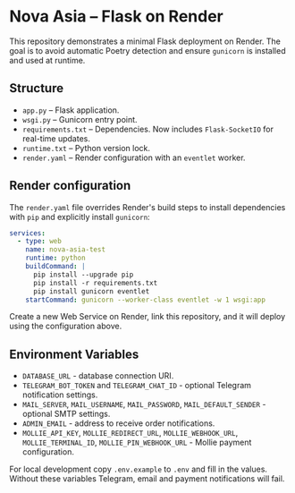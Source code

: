 # Nova Asia – Flask on Render

This repository demonstrates a minimal Flask deployment on Render. The goal is to avoid automatic Poetry detection and ensure `gunicorn` is installed and used at runtime.

## Structure

- `app.py` – Flask application.
- `wsgi.py` – Gunicorn entry point.
- `requirements.txt` – Dependencies. Now includes `Flask-SocketIO` for real-time
  updates.
- `runtime.txt` – Python version lock.
- `render.yaml` – Render configuration with an `eventlet` worker.

## Render configuration

The `render.yaml` file overrides Render's build steps to install dependencies with `pip` and explicitly install `gunicorn`:

```yaml
services:
  - type: web
    name: nova-asia-test
    runtime: python
    buildCommand: |
      pip install --upgrade pip
      pip install -r requirements.txt
      pip install gunicorn eventlet
    startCommand: gunicorn --worker-class eventlet -w 1 wsgi:app
```

Create a new Web Service on Render, link this repository, and it will deploy using the configuration above.

## Environment Variables

- `DATABASE_URL` - database connection URI.
- `TELEGRAM_BOT_TOKEN` and `TELEGRAM_CHAT_ID` - optional Telegram notification settings.
- `MAIL_SERVER`, `MAIL_USERNAME`, `MAIL_PASSWORD`, `MAIL_DEFAULT_SENDER` - optional SMTP settings.
- `ADMIN_EMAIL` - address to receive order notifications.
- `MOLLIE_API_KEY`, `MOLLIE_REDIRECT_URL`, `MOLLIE_WEBHOOK_URL`, `MOLLIE_TERMINAL_ID`, `MOLLIE_PIN_WEBHOOK_URL` - Mollie payment configuration.

For local development copy `.env.example` to `.env` and fill in the values.
Without these variables Telegram, email and payment notifications will fail.
